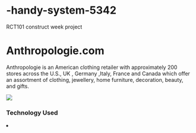 # -handy-system-5342
RCT101 construct week project
<h1>Anthropologie.com</h1>
<p >Anthropologie is an American clothing retailer with approximately 200 stores across the U.S., UK , Germany ,Italy, France and Canada which offer an assortment of clothing, jewellery, home furniture, decoration, beauty, and gifts. </p>
<img src="https://user-images.githubusercontent.com/98827173/180634041-1df91935-b36b-43ad-af8f-a37e3401879b.png" />
<h3>Technology Used </h3>
<li></li>
